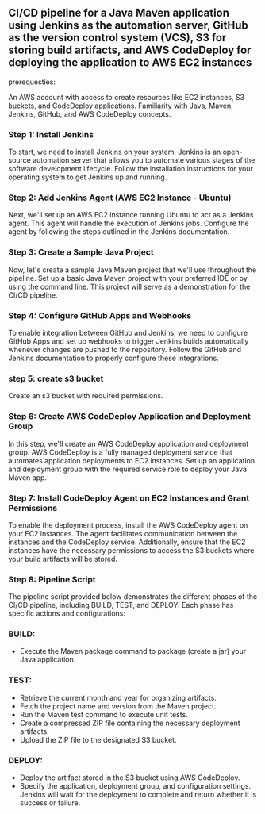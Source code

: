 ## CI/CD pipeline for a Java Maven application using Jenkins as the automation server, GitHub as the version control system (VCS), S3 for storing build artifacts, and AWS CodeDeploy for deploying the application to AWS EC2 instances

prerequesties:

An AWS account with access to create resources like EC2 instances, S3 buckets, and CodeDeploy applications.
Familiarity with Java, Maven, Jenkins, GitHub, and AWS CodeDeploy concepts.

### Step 1: Install Jenkins
To start, we need to install Jenkins on your system. Jenkins is an open-source automation server that allows you to automate various stages of the software development lifecycle. Follow the installation instructions for your operating system to get Jenkins up and running.

### Step 2: Add Jenkins Agent (AWS EC2 Instance - Ubuntu)
Next, we'll set up an AWS EC2 instance running Ubuntu to act as a Jenkins agent. This agent will handle the execution of Jenkins jobs. Configure the agent by following the steps outlined in the Jenkins documentation.

### Step 3: Create a Sample Java Project
Now, let's create a sample Java Maven project that we'll use throughout the pipeline. Set up a basic Java Maven project with your preferred IDE or by using the command line. This project will serve as a demonstration for the CI/CD pipeline.

### Step 4: Configure GitHub Apps and Webhooks
To enable integration between GitHub and Jenkins, we need to configure GitHub Apps and set up webhooks to trigger Jenkins builds automatically whenever changes are pushed to the repository. Follow the GitHub and Jenkins documentation to properly configure these integrations.

### step 5: create s3 bucket
Create an s3 bucket with required permissions.

### Step 6: Create AWS CodeDeploy Application and Deployment Group
In this step, we'll create an AWS CodeDeploy application and deployment group. AWS CodeDeploy is a fully managed deployment service that automates application deployments to EC2 instances. Set up an application and deployment group with the required service role to deploy your Java Maven app.

### Step 7: Install CodeDeploy Agent on EC2 Instances and Grant Permissions
To enable the deployment process, install the AWS CodeDeploy agent on your EC2 instances. The agent facilitates communication between the instances and the CodeDeploy service. Additionally, ensure that the EC2 instances have the necessary permissions to access the S3 buckets where your build artifacts will be stored.

### Step 8: Pipeline Script
The pipeline script provided below demonstrates the different phases of the CI/CD pipeline, including BUILD, TEST, and DEPLOY. Each phase has specific actions and configurations:

### BUILD:
* Execute the Maven package command to package (create a jar) your Java application.

### TEST:
* Retrieve the current month and year for organizing artifacts.
* Fetch the project name and version from the Maven project.
* Run the Maven test command to execute unit tests.
* Create a compressed ZIP file containing the necessary deployment artifacts.
* Upload the ZIP file to the designated S3 bucket.

### DEPLOY:
* Deploy the artifact stored in the S3 bucket using AWS CodeDeploy.
* Specify the application, deployment group, and configuration settings.
Jenkins will  wait for the deployment to complete and return whether it is success or failure.
